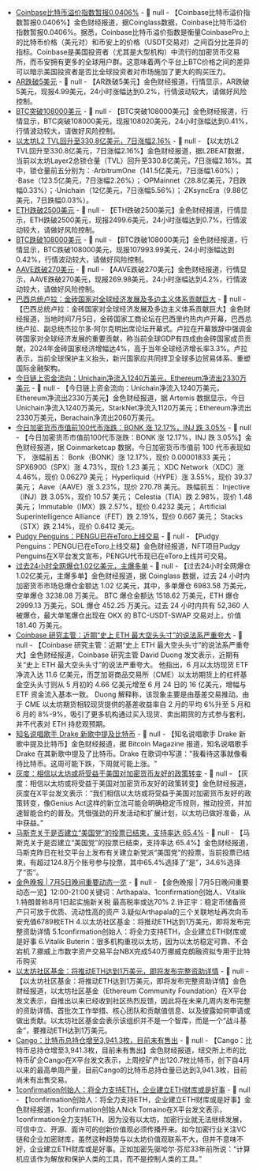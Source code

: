 - [Coinbase比特币溢价指数暂报0.0406%](https://www.coinglass.com/zh/pro/i/coinbase-bitcoin-premium-index) - 📰 null - 【Coinbase比特币溢价指数暂报0.0406%】金色财经报道，据Coinglass数据，Coinbase比特币溢价指数暂报0.0406%。据悉，Coinbase比特币溢价指数是衡量CoinbasePro上的比特币价格（美元对）和币安上的价格（USDT交易对）之间百分比差异的指标。Coinbase是美国投资者（尤其是大型机构）中流行的加密货币交易所，而币安拥有更多的全球用户群。这意味着两个平台上BTC价格之间的差异可以暗示美国投资者是否比全球投资者对市场施加了更大的购买压力。
- [AR跌破5美元]() - 📰 null - 【AR跌破5美元】金色财经报道，行情显示，AR跌破5美元，现报4.99美元，24小时涨幅达到0.2%，行情波动较大，请做好风险控制。
- [BTC突破108000美元]() - 📰 null - 【BTC突破108000美元】金色财经报道，行情显示，BTC突破108000美元，现报108020美元，24小时涨幅达到0.41%，行情波动较大，请做好风险控制。
- [以太坊L2 TVL回升至330.8亿美元，7日涨幅2.16%]() - 📰 null - 【以太坊L2 TVL回升至330.8亿美元，7日涨幅2.16%】金色财经报道，据L2BEAT数据，当前以太坊Layer2总锁仓量（TVL）回升至330.8亿美元，7日涨幅2.16%。其中，锁仓量前五分别为：·ArbitrumOne（141.5亿美元，7日涨幅1.60%）；·Base（123.5亿美元，7日涨幅2.26%）；·OPMainnet（28.8亿美元，7日跌幅0.33%）；·Unichain（12亿美元，7日涨幅5.56%）；·ZKsyncEra（9.88亿美元，7日跌幅0.03%）。
- [ETH跌破2500美元]() - 📰 null - 【ETH跌破2500美元】金色财经报道，行情显示，ETH跌破2500美元，现报2499.6美元，24小时涨幅达到0.7%，行情波动较大，请做好风险控制。
- [BTC跌破108000美元]() - 📰 null - 【BTC跌破108000美元】金色财经报道，行情显示，BTC跌破108000美元，现报107993.99美元，24小时涨幅达到0.42%，行情波动较大，请做好风险控制。
- [AAVE跌破270美元]() - 📰 null - 【AAVE跌破270美元】金色财经报道，行情显示，AAVE跌破270美元，现报269.98美元，24小时涨幅达到4.2%，行情波动较大，请做好风险控制。
- [巴西总统卢拉：金砖国家对全球经济发展及多边主义体系贡献巨大]() - 📰 null - 【巴西总统卢拉：金砖国家对全球经济发展及多边主义体系贡献巨大】金色财经报道，当地时间7月5日，金砖国家工商论坛在巴西里约热内卢开幕，巴西总统卢拉、副总统杰拉尔多·阿尔克明出席论坛开幕式。卢拉在开幕致辞中强调金砖国家对全球经济发展的重要贡献，称当前全球GDP有四成由金砖国家成员贡献，2024年金砖国家经济增幅达4%，高于当年全球经济增长率3.3%。卢拉表示，当前全球保护主义抬头，新兴国家应共同捍卫全球多边贸易体系、重塑国际金融架构。
- [今日链上资金流向：Unichain净流入1240万美元，Ethereum净流出2330万美元]() - 📰 null - 【今日链上资金流向：Unichain净流入1240万美元，Ethereum净流出2330万美元】金色财经报道，据 Artemis 数据显示，今日Unichain净流入1240万美元，StarkNet净流入1120万美元；Ethereum净流出2330万美元，Berachain净流出2060万美元。
- [今日加密货币市值前100代币涨跌：BONK 涨 12.17%，INJ 跌 3.05%]() - 📰 null - 【今日加密货币市值前100代币涨跌：BONK 涨 12.17%，INJ 跌 3.05%】金色财经报道，据 Coinmarketcap 数据，今日加密货币市值前 100 代币表现如下， 
涨幅前五： 
Bonk（BONK）涨 12.17%，现价 0.00001833 美元； 
SPX6900（SPX）涨 4.73%，现价 1.23 美元； 
XDC Network（XDC）涨 4.46%，现价 0.06279 美元； 
Hyperliquid（HYPE）涨 3.55%，现价 39.37 美元； 
Aave（AAVE）涨 3.23%，现价 270.78 美元。 
跌幅前五： 
Injective（INJ）跌 3.05%，现价 10.57 美元； 
Celestia（TIA）跌 2.98%，现价 1.48 美元； 
Immutable（IMX）跌 2.57%，现价 0.4232 美元； 
Artificial Superintelligence Alliance（FET）跌 2.19%，现价 0.667 美元； 
Stacks（STX）跌 2.14%，现价 0.6412 美元。
- [Pudgy Penguins：PENGU已在eToro上线交易](https://x.com/pudgypenguins/status/1941511211751018891) - 📰 null - 【Pudgy Penguins：PENGU已在eToro上线交易】金色财经报道，NFT项目Pudgy Penguins在X平台发文宣布，PENGU代币现已在eToro上线并可交易。
- [过去24小时全网爆仓1.02亿美元，主爆多单]() - 📰 null - 【过去24小时全网爆仓1.02亿美元，主爆多单】金色财经报道，据 Coinglass 数据，过去 24 小时内加密货币市场总爆仓金额达 1.02 亿美元，其中，多单爆仓 6983.58 万美元，空单爆仓 3238.08 万美元。 
BTC 爆仓金额达 1518.62 万美元，ETH 爆仓 2999.13 万美元，SOL 爆仓 452.25 万美元。过去 24 小时内共有 52,360 人被爆仓，最大单笔爆仓出现在 OKX 的 BTC-USDT-SWAP 交易对上，价值 181.40 万美元。
- [Coinbase 研究主管：近期“史上 ETH 最大空头头寸”的说法系严重夸大]() - 📰 null - 【Coinbase 研究主管：近期“史上 ETH 最大空头头寸”的说法系严重夸大】金色财经报道，Coinbase 研究主管 David Duong 发文表示，近期有关“史上 ETH 最大空头头寸”的说法严重夸大。 
他指出，6 月以太坊现货 ETF 净流入达 11.6 亿美元，而芝加哥商品交易所（CME）以太坊期货上的杠杆基金空头头寸则从 5 月初的 4.66 亿美元增至 6 月 24 日的 16 亿美元，增幅与 ETF 资金流入基本一致。 
Duong 解释称，该现象主要是由基差交易推动。由于 CME 以太坊期货相较现货提供的基差收益率自 2 月的平均 6%升至 5 月和 6 月的 8%-9%，吸引了更多机构通过买入现货、卖出期货的方式参与套利，并不代表对 ETH 持悲观预期。
- [知名说唱歌手 Drake 新歌中提及比特币]() - 📰 null - 【知名说唱歌手 Drake 新歌中提及比特币】金色财经报道，据 Bitcoin Magazine 报道，知名说唱歌手 Drake 在其新歌中提及了比特币。Drake 在歌词中写道："我看待这事就像看待比特币。这周可能下跌，下周就可能上涨。"
- [灰度：相信以太坊或将受益于美国对加密货币友好的政策转变](https://x.com/Grayscale/status/1941497380815487189) - 📰 null - 【灰度：相信以太坊或将受益于美国对加密货币友好的政策转变】金色财经报道，灰度在X平台发文表示：“我们相信以太坊或将受益于美国对加密货币友好的政策转变，像Genius Act这样的新立法可能会明确稳定币规则，推动投资，并加速智能合约的普及。凭借强劲的开发活动和扩展计划，以太坊已做好准备，从中获益。”
- [马斯克关于是否建立“美国党”的投票已结束，支持率达 65.4%]() - 📰 null - 【马斯克关于是否建立“美国党”的投票已结束，支持率达 65.4%】金色财经报道，马斯克昨日在社交平台上发布有关建立新党派“美国党”的投票，当前投票已结束，有超过124.8万个账号参与投票，其中65.4%选择了“是”，34.6%选择了“否”。
- [金色晚报 | 7月5日晚间重要动态一览]() - 📰 null - 【金色晚报 | 7月5日晚间重要动态一览】12:00-21:00关键词：Arthapala、1confirmation创始人、Vitalik 
1.特朗普称8月1日起实施新关税 最高税率或达70% 
2.许正宇：稳定币储备资产只可放于优质、流动性高的资产 
3.疑似Arthapala的三个关联地址再次向币安充值6789枚ETH 
4.以太坊社区基金：将推动ETH达到1万美元，即将发布完整资助详情 
5.1confirmation创始人：将全力支持ETH，企业建立ETH财库或是好事 
6.Vitalik Buterin：很多机构重视以太坊，因为以太坊稳定可靠、不会宕机 
7.挪威上市数字资产交易平台NBX完成540万挪威克朗融资拟专用于比特币购买
- [以太坊社区基金：将推动ETH达到1万美元，即将发布完整资助详情](https://x.com/ethcforg/status/1941158681967538519) - 📰 null - 【以太坊社区基金：将推动ETH达到1万美元，即将发布完整资助详情】金色财经报道，以太坊社区基金（Ethereum Community Foundation）在X平台发文表示，自推出以来已经收到社区热烈反馈，因此将在未来几周内发布完整的资助详情、首批次工作举措、核心团队和贡献值信息、以及披露如何申请或做出贡献。以太坊社区基金会表示该组织并不是一个智库，而是一个“战斗基金”，要推动ETH达到1万美元。
- [Cango：比特币总持仓增至3,941.3枚，目前未有售出](https://x.com/Cango_Group/status/1941097158712918439) - 📰 null - 【Cango：比特币总持仓增至3,941.3枚，目前未有售出】金色财经报道，纽交所上市的比特币矿企Cango在X平台发文表示，上周挖矿产出120.7枚比特币，创下自4月以来的最高单周产量，目前Cango的比特币总持仓量已达到3,941.3枚，目前尚未有出售交易。
- [1confirmation创始人：将全力支持ETH，企业建立ETH财库或是好事](https://x.com/NTmoney/status/1941466202179793096) - 📰 null - 【1confirmation创始人：将全力支持ETH，企业建立ETH财库或是好事】金色财经报道，1confirmation创始人Nick Tomaino在X平台发文表示，1confirmation全力支持ETH，因为没有以太坊，加密行业就无法继续发展，可信中立、开源、面许可的创新价值观必须传播开来。如今加密行业关注VC链和企业加密财库，虽然这种趋势与以太坊价值观联系不大，但并不意味不好，企业建立ETH财库或是好事。正如加密先驱哈尔·芬尼33年前所说：“计算机应该作为解放和保护人类的工具，而不是控制人类的工具。”

